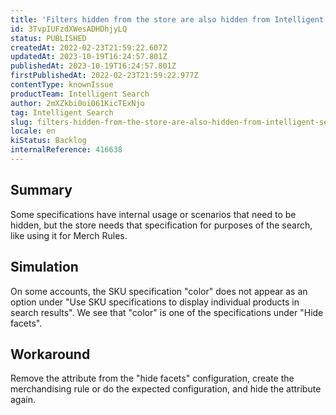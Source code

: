 ```yaml
---
title: 'Filters hidden from the store are also hidden from Intelligent Search admin pages'
id: 3TvpIUFzdXWesADHDhjyLQ
status: PUBLISHED
createdAt: 2022-02-23T21:59:22.607Z
updatedAt: 2023-10-19T16:24:57.801Z
publishedAt: 2023-10-19T16:24:57.801Z
firstPublishedAt: 2022-02-23T21:59:22.977Z
contentType: knownIssue
productTeam: Intelligent Search
author: 2mXZkbi0oi061KicTExNjo
tag: Intelligent Search
slug: filters-hidden-from-the-store-are-also-hidden-from-intelligent-search-admin-pages
locale: en
kiStatus: Backlog
internalReference: 416638
---
```


## Summary


Some specifications have internal usage or scenarios that need to be hidden, but the store needs that specification for purposes of the search, like using it for Merch Rules.


##

## Simulation


On some accounts, the SKU specification "color" does not appear as an option under "Use SKU specifications to display individual products in search results". We see that "color" is one of the specifications under "Hide facets".



## Workaround


Remove the attribute from the "hide facets" configuration, create the merchandising rule or do the expected configuration, and hide the attribute again.

